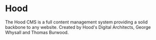 # Hood
The Hood CMS is a full content management system providing a solid backbone to any website. Created by Hood's Digital Architects, George Whysall and Thomas Burwood.
